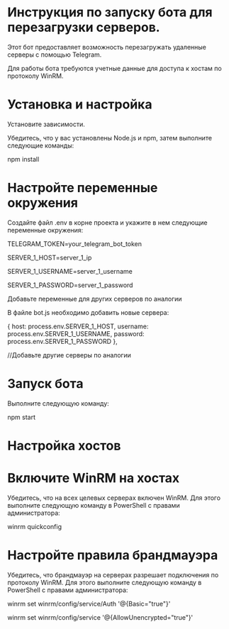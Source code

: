 # Инструкция по запуску бота для перезагрузки серверов.
Этот бот предоставляет возможность перезагружать удаленные серверы с помощью Telegram. 

Для работы бота требуются учетные данные для доступа к хостам по протоколу WinRM.

# Установка и настройка

Установите зависимости.

Убедитесь, что у вас установлены Node.js и npm, затем выполните следующие команды:

npm install

# Настройте переменные окружения
Создайте файл .env в корне проекта и укажите в нем следующие переменные окружения:

TELEGRAM_TOKEN=your_telegram_bot_token

SERVER_1_HOST=server_1_ip

SERVER_1_USERNAME=server_1_username

SERVER_1_PASSWORD=server_1_password

Добавьте переменные для других серверов по аналогии

В файле bot.js необходимо добавить новые сервера:

{ host: process.env.SERVER_1_HOST, username: process.env.SERVER_1_USERNAME, password: process.env.SERVER_1_PASSWORD },

//Добавьте другие серверы по аналогии

# Запуск бота
Выполните следующую команду:

npm start

# Настройка хостов

# Включите WinRM на хостах
Убедитесь, что на всех целевых серверах включен WinRM. Для этого выполните следующую команду в PowerShell с правами администратора:

winrm quickconfig

# Настройте правила брандмауэра
Убедитесь, что брандмауэр на серверах разрешает подключения по протоколу WinRM. Для этого выполните следующую команду в PowerShell с правами администратора:

winrm set winrm/config/service/Auth '@{Basic="true"}'

winrm set winrm/config/service '@{AllowUnencrypted="true"}'
